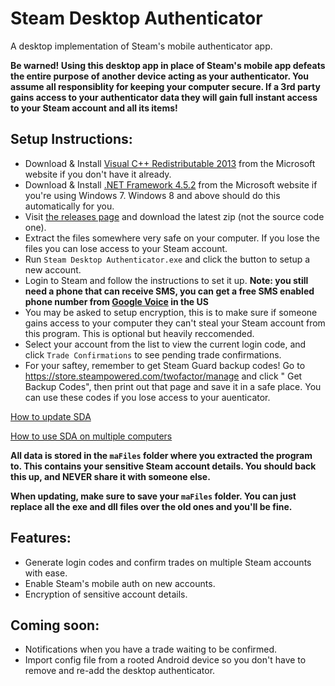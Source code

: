 # Steam Desktop Authenticator
A desktop implementation of Steam's mobile authenticator app.

**Be warned! Using this desktop app in place of Steam's mobile app defeats the entire purpose of another device acting as your authenticator. You assume all responsiblity for keeping your computer secure. If a 3rd party gains access to your  authenticator data they will gain full instant access to your Steam account and all its items!**

## Setup Instructions:
- Download & Install [Visual C++ Redistributable 2013](https://www.microsoft.com/en-us/download/details.aspx?id=40784) from the Microsoft website if you don't have it already.
- Download & Install [.NET Framework 4.5.2](http://go.microsoft.com/fwlink/?LinkId=397707) from the Microsoft website if you're using Windows 7. Windows 8 and above should do this automatically for you.
- Visit [the releases page](https://github.com/Jessecar96/SteamDesktopAuthenticator/releases) and download the latest zip (not the source code one).
- Extract the files somewhere very safe on your computer. If you lose the files you can lose access to your Steam account.
- Run `Steam Desktop Authenticator.exe` and click the button to setup a new account.
- Login to Steam and follow the instructions to set it up. **Note: you still need a phone that can receive SMS, you can get a free SMS enabled phone number from [Google Voice](https://www.google.com/voice) in the US**
- You may be asked to setup encryption, this is to make sure if someone gains access to your computer they can't steal your Steam account from this program. This is optional but heavily reccomended.
- Select your account from the list to view the current login code, and click `Trade Confirmations` to see pending trade confirmations.
- For your saftey, remember to get Steam Guard backup codes! Go to https://store.steampowered.com/twofactor/manage and click "
Get Backup Codes", then print out that page and save it in a safe place. You can use these codes if you lose access to your auenticator.

[How to update SDA](https://github.com/Jessecar96/SteamDesktopAuthenticator/wiki/Updating)

[How to use SDA on multiple computers](https://github.com/Jessecar96/SteamDesktopAuthenticator/wiki/Using-SDA-on-multiple-computers)


**All data is stored in the `maFiles` folder where you extracted the program to. This contains your sensitive Steam account details. You should back this up, and NEVER share it with someone else.**

**When updating, make sure to save your `maFiles` folder. You can just replace all the exe and dll files over the old ones and you'll be fine.**

## Features:
- Generate login codes and confirm trades on multiple Steam accounts with ease.
- Enable Steam's mobile auth on new accounts.
- Encryption of sensitive account details.

## Coming soon:
- Notifications when you have a trade waiting to be confirmed.
- Import config file from a rooted Android device so you don't have to remove and re-add the desktop authenticator.
